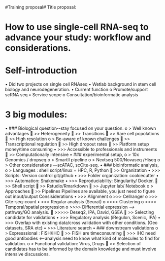 #Training proposal#
Title proposal: 
# How to use single-cell RNA-seq to advance your study: workflow and considerations. 

# Self-introduction
•	Did two projects on single cell RNAseq
•	Wetlab background in stem cell biology and neurodegeneration.
•	Current function
o	Promote/support scRNA seq 
•	Service scope
o	Consultation/bioinformatic analysis

# 3 big modules: 
•	### Biological question--stay focused on your question. 
o	> Well known advantages
	>> Heterogeneity
	>> Transitions 
	>> Rare cell popolations
	>> High resolution
o	> Be-aware of known challenges
	>> Transcriptional regulation
	>> High dropout rates
	>> Platform setup money/time consuming
•	>>> Accessible to professionals and instruments
	>> Computationally intensive
•	### experimental setup, 
o	> 10x Genomics / dropseq
o	> SmartII pipeline
o	> Nextseq 500/Novaseq /Hiseq
o	> Other considerations —scATAC, scCite-seq.
•	### bioinformatic analysis, 
o	> Languages	: shell script/linux + HPC, R, Python
	>> Organization
•	>>> Scripts: Version control git/github
•	>>> Folder organization: cookiecutter
•	>>> Automation: Snakemake
•	>>> Reproduciability: Singularity/ Docker.
	>> Shell script
	>> Rstudio/Rmarkdown
	>> Jupyter lab/ Notebook
o	> Approaches
	>> Pipelines
Pipelines are available, you just need to figure out input/output
Consisiderations 
•	>>> Alignment
o	>>> Cellranger
o	>>> Cite-seq-count
•	>>> Regular analysis (Seurat)
o	>>>> Clustering
o	>>>> Temporal/spatial progression
o	>>>> Differential expression —> pathway/GO analysis.
	>>>>> Deseq2, IPA, David, GSEA
	>> Selecting candidate for validations
•	>>> Regulatory analysis (iRegulon, Scenic, IPA) 
•	>>> Overlap with existing data/cross validation with other conditions. (Geo datasets, SRA etc)
•	>>> Literature search
•	### downstream validations
o	> Expresssional : FISH/IHC
	>> FISH are timeconsuming 
	>>> IHC need good antibodies <--analysis need to know what kind of molecules to find for validation.
o	> Functional validation: Virus, Drugs
	>> Selection of candidates has to be informed by the domain knowledge and must involve intensive discussions. 

